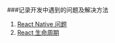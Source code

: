###记录开发中遇到的问题及解决方法

1. [React Native 问题](https://github.com/5115191/Problems/blob/master/React%20Native%20%E9%97%AE%E9%A2%98.md)
2. [React 生命周期](https://github.com/5115191/Experience/blob/master/React%20%E7%94%9F%E5%91%BD%E5%91%A8%E6%9C%9F.md)
